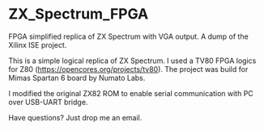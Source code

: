 # ZX_Spectrum_FPGA
FPGA simplified replica of ZX Spectrum with VGA output. A dump of the Xilinx ISE project.

This is a simple logical replica of ZX Spectrum. I used a TV80 FPGA logics for Z80 (https://opencores.org/projects/tv80).
The project was build for Mimas Spartan 6 board by Numato Labs.

I modified the original ZX82 ROM to enable serial communication with PC over USB-UART bridge.

Have questions? Just drop me an email.
